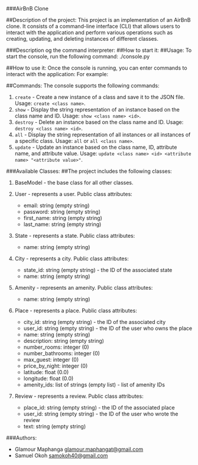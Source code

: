 ###AirBnB Clone

##Description of the project: 
This project is an implementation of an AirBnB clone. It consists of a command-line interface (CLI) that allows users to interact with the application and perform various operations such as creating, updating, and deleting instances of different classes.

###Description og the command interpreter:
##How to start it:
##Usage:
To start the console, run the following command:
./console.py

##How to use it:
Once the console is running, you can enter commands to interact with the application:
For example:

##Commands:
The console supports the following commands:

1. `create` - Create a new instance of a class and save it to the JSON file. Usage: `create <class name>`.
2. `show` - Display the string representation of an instance based on the class name and ID. Usage: `show <class name> <id>`.
3. `destroy` - Delete an instance based on the class name and ID. Usage: `destroy <class name> <id>`.
4. `all` - Display the string representation of all instances or all instances of a specific class. Usage: `all` or `all <class name>`.
5. `update` - Update an instance based on the class name, ID, attribute name, and attribute value. Usage: `update <class name> <id> <attribute name> "<attribute value>"`.

###Available Classes:
##The project includes the following classes:

1. BaseModel - the base class for all other classes.
2. User - represents a user.
   Public class attributes:
   - email: string (empty string)
   - password: string (empty string)
   - first_name: string (empty string)
   - last_name: string (empty string)

3. State - represents a state.
   Public class attributes:
   - name: string (empty string)

4. City - represents a city.
   Public class attributes:
   - state_id: string (empty string) - the ID of the associated state
   - name: string (empty string)

5. Amenity - represents an amenity.
   Public class attributes:
   - name: string (empty string)

6. Place - represents a place.
   Public class attributes:
   - city_id: string (empty string) - the ID of the associated city
   - user_id: string (empty string) - the ID of the user who owns the place
   - name: string (empty string)
   - description: string (empty string)
   - number_rooms: integer (0)
   - number_bathrooms: integer (0)
   - max_guest: integer (0)
   - price_by_night: integer (0)
   - latitude: float (0.0)
   - longitude: float (0.0)
   - amenity_ids: list of strings (empty list) - list of amenity IDs

7. Review - represents a review.
   Public class attributes:
   - place_id: string (empty string) - the ID of the associated place
   - user_id: string (empty string) - the ID of the user who wrote the review
   - text: string (empty string)

###Authors:
- Glamour Maphanga <glamour.maphangat@gmail.com>
- Samuel Okoh <samokoh40@gmail.com> 
